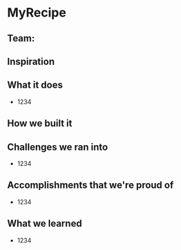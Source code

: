 # MyRecipe

## Team:

## Inspiration

## What it does
* 1234

## How we built it


## Challenges we ran into
* 1234

## Accomplishments that we're proud of
* 1234

## What we learned
* 1234
